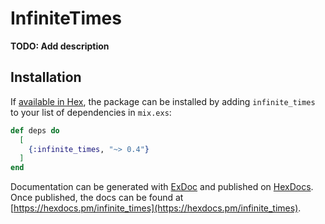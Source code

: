 # InfiniteTimes

**TODO: Add description**

## Installation

If [available in Hex](https://hex.pm/docs/publish), the package can be installed
by adding `infinite_times` to your list of dependencies in `mix.exs`:

```elixir
def deps do
  [
    {:infinite_times, "~> 0.4"}
  ]
end
```

Documentation can be generated with [ExDoc](https://github.com/elixir-lang/ex_doc)
and published on [HexDocs](https://hexdocs.pm). Once published, the docs can
be found at [https://hexdocs.pm/infinite_times](https://hexdocs.pm/infinite_times).

